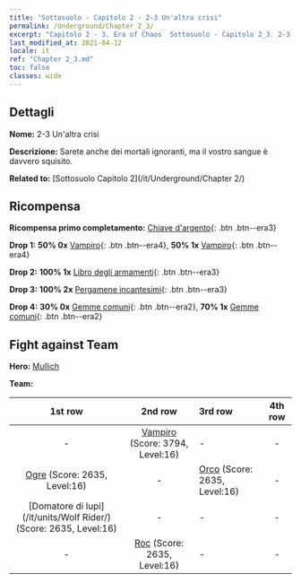```yaml
---
title: "Sottosuolo - Capitolo 2 - 2-3 Un'altra crisi"
permalink: /Underground/Chapter 2_3/
excerpt: "Capitolo 2 - 3. Era of Chaos  Sottosuolo - Capitolo 2_3. 2-3 Un'altra crisi"
last_modified_at: 2021-04-12
locale: it
ref: "Chapter 2_3.md"
toc: false
classes: wide
---
```


## Dettagli

 **Nome:** 2-3 Un'altra crisi

 **Descrizione:** Sarete anche dei mortali ignoranti, ma il vostro sangue è davvero squisito.

 **Related to:** [Sottosuolo Capitolo 2](/it/Underground/Chapter 2/)

## Ricompensa

 **Ricompensa primo completamento:** [Chiave d'argento](/it/Items/con_693/){: .btn .btn--era3}

 **Drop 1:** **50% 0x** [Vampiro](/it/Items/unt_211/){: .btn .btn--era4}, **50% 1x** [Vampiro](/it/Items/unt_211/){: .btn .btn--era4}

 **Drop 2:** **100% 1x** [Libro degli armamenti](/it/Items/mat_18/){: .btn .btn--era3}

 **Drop 3:** **100% 2x** [Pergamene incantesimi](/it/Items/con_694/){: .btn .btn--era3}

 **Drop 4:** **30% 0x** [Gemme comuni](/it/Items/mat_10/){: .btn .btn--era2}, **70% 1x** [Gemme comuni](/it/Items/mat_10/){: .btn .btn--era2}


## Fight against Team
 **Hero:** [Mullich](/it/heroes/Mullich/)

 **Team:**


  | 1st row | 2nd row | 3rd row | 4th row |
  |:----:|:----:|:----|:----:|
  | - | [Vampiro](/it/units/Vampire/) (Score: 3794, Level:16)  | - | - |
  | [Ogre](/it/units/Ogre/) (Score: 2635, Level:16)  | - | [Orco](/it/units/Orc/) (Score: 2635, Level:16)  | - |
  | [Domatore di lupi](/it/units/Wolf Rider/) (Score: 2635, Level:16)  | - | - | - |
  | - | [Roc](/it/units/Roc/) (Score: 2635, Level:16)  | - | - |


